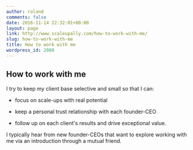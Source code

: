 ```yaml
---
author: roland
comments: false
date: 2016-11-14 22:32:01+00:00
layout: page
link: http://www.scaleupally.com/how-to-work-with-me/
slug: how-to-work-with-me
title: How to work with me
wordpress_id: 2080
---
```


## How to work with me


I try to keep my client base selective and small so that I can:



 	
  * focus on scale-ups with real potential

 	
  * keep a personal trust relationship with each founder-CEO

 	
  * follow up on each client's results and drive exceptional value.


I typically hear from new founder-CEOs that want to explore working with me via an introduction through a mutual friend.
